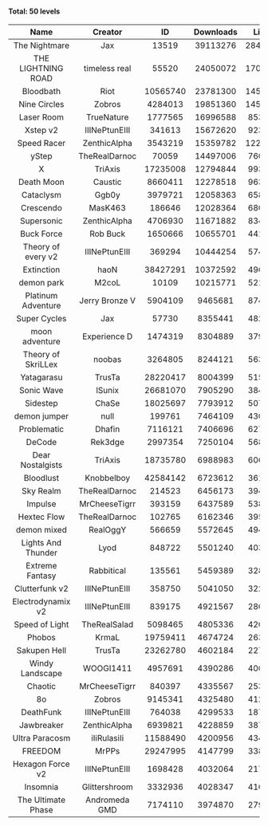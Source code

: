 #### Total: 50 levels

| Name | Creator | ID | Downloads | Likes |
|:---:|:---:|:---:|:---:|:---:|
| The Nightmare | Jax | 13519 | 39113276 | 2847472
| THE LIGHTNING ROAD | timeless real | 55520 | 24050072 | 1701301
| Bloodbath | Riot | 10565740 | 23781300 | 1456912
| Nine Circles | Zobros | 4284013 | 19851360 | 1458440
| Laser Room | TrueNature | 1777565 | 16996588 | 853455
| Xstep v2 | IIINePtunEIII | 341613 | 15672620 | 923874
| Speed Racer | ZenthicAlpha | 3543219 | 15359782 | 1225344
| yStep | TheRealDarnoc | 70059 | 14497006 | 760117
| X | TriAxis | 17235008 | 12794844 | 993517
| Death Moon  | Caustic | 8660411 | 12278518 | 963727
| Cataclysm | Ggb0y | 3979721 | 12058363 | 658286
| Crescendo | MasK463 | 186646 | 12028364 | 680984
| Supersonic | ZenthicAlpha | 4706930 | 11671882 | 834487
| Buck Force | Rob Buck | 1650666 | 10655701 | 441796
| Theory of every v2 | IIINePtunEIII | 369294 | 10444254 | 574305
| Extinction | haoN | 38427291 | 10372592 | 496797
| demon park | M2coL | 10109 | 10215771 | 521404
| Platinum Adventure | Jerry Bronze V | 5904109 | 9465681 | 874332
| Super Cycles | Jax | 57730 | 8355441 | 482422
| moon adventure | Experience D | 1474319 | 8304889 | 379883
| Theory of SkriLLex | noobas | 3264805 | 8244121 | 563743
| Yatagarasu  | TrusTa | 28220417 | 8004399 | 515301
| Sonic Wave | lSunix | 26681070 | 7905290 | 384396
| Sidestep | ChaSe | 18025697 | 7793912 | 507266
| demon jumper | null | 199761 | 7464109 | 430638
| Problematic | Dhafin | 7116121 | 7406696 | 627539
| DeCode | Rek3dge | 2997354 | 7250104 | 568671
| Dear Nostalgists | TriAxis | 18735780 | 6988983 | 606483
| Bloodlust | Knobbelboy | 42584142 | 6723612 | 361067
| Sky Realm | TheRealDarnoc | 214523 | 6456173 | 394371
| Impulse | MrCheeseTigrr | 393159 | 6437589 | 538514
| Hextec Flow | TheRealDarnoc | 102765 | 6162346 | 395766
| demon mixed | RealOggY | 566659 | 5572645 | 494534
| Lights And Thunder | Lyod | 848722 | 5501240 | 403607
| Extreme Fantasy | Rabbitical | 135561 | 5459389 | 328532
| Clutterfunk v2 | IIINePtunEIII | 358750 | 5041050 | 322942
| Electrodynamix v2 | IIINePtunEIII | 839175 | 4921567 | 286370
| Speed of Light | TheRealSalad | 5098465 | 4805336 | 420740
| Phobos | KrmaL | 19759411 | 4674724 | 263192
| Sakupen Hell | TrusTa | 23262780 | 4602184 | 227293
| Windy Landscape | WOOGI1411 | 4957691 | 4390286 | 400986
| Chaotic | MrCheeseTigrr | 840397 | 4335567 | 253871
| 8o | Zobros | 9145341 | 4325480 | 412955
| DeathFunk | IIINePtunEIII | 764038 | 4299533 | 187308
| Jawbreaker | ZenthicAlpha | 6939821 | 4228859 | 387328
| Ultra Paracosm | iIiRulasiIi | 11588490 | 4200956 | 434617
| FREEDOM | MrPPs | 29247995 | 4147799 | 338191
| Hexagon Force v2 | IIINePtunEIII | 1698428 | 4032064 | 217736
| Insomnia | Glittershroom | 3332936 | 4028347 | 416650
| The Ultimate Phase | Andromeda GMD | 7174110 | 3974870 | 279315
